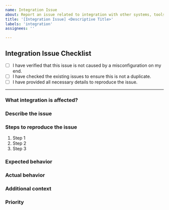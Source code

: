 ```yaml
---
name: Integration Issue
about: Report an issue related to integration with other systems, tools, or APIs
title: '[Integration Issue] <Descriptive Title>'
labels: 'integration'
assignees: ''

---
```


## Integration Issue Checklist
- [ ] I have verified that this issue is not caused by a misconfiguration on my end.
- [ ] I have checked the existing issues to ensure this is not a duplicate.
- [ ] I have provided all necessary details to reproduce the issue.

---

### **What integration is affected?**
<!-- Specify the system, tool, or API involved in the integration issue. -->

### **Describe the issue**
<!-- Provide a clear and concise description of the issue. Include any error messages, unexpected behavior, or other relevant details. -->

### **Steps to reproduce the issue**
<!-- Provide a step-by-step guide to reproduce the issue. -->
1. Step 1
2. Step 2
3. Step 3

### **Expected behavior**
<!-- Describe what you expected to happen. -->

### **Actual behavior**
<!-- Describe what actually happened. -->

### **Additional context**
<!-- Add any other relevant information, logs, screenshots, or examples to support your report. -->

### **Priority**
<!-- How important is this issue? Choose one: Low, Medium, High -->